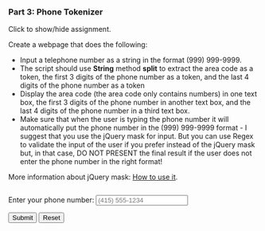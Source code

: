 ### Part 3: Phone Tokenizer

<p id="flip">Click to show/hide assignment.</p>
<div id="panel">

Create a webpage that does the following:

- Input a telephone number as a string in the format (999) 999-9999.
- The script should use **String** method **split** to extract the area code as a token, the first 3 digits of the phone number as a token, and the last 4 digits of the phone number as a token
- Display the area code (the area code only contains numbers) in one text box, the first 3 digits of the phone number in another text box, and the last 4 digits of the phone number in a third text box.
- Make sure that when the user is typing the phone number it will automatically put the phone number in the (999) 999-9999 format - I suggest that you use the jQuery mask for input. But you can use Regex to validate the input of the user if you prefer instead of the jQuery mask but, in that case, DO NOT PRESENT the final result if the user does not enter the phone number in the right format! 

More information about jQuery mask: [How to use it](https://dobsondev.com/2017/04/14/using-jquery-mask-to-mask-form-input/).

</div>

<div class="row">
<div class="one-half column">
 <form name="myform">

<label for="phone">Enter your phone number:</label>
<input type="tel" id="phone" name="phone" pattern="\([0-9]{3}\) [0-9]{3}-[0-9]{4}" placeholder="(415) 555-1234">

<input type="button" class="button-primary" onclick="process()" value="Submit">
<input type="reset" value="Reset" id="reset">
</form>


</div>
<div class="one-half column">
<div id="results"></div>
</div>

<script>
const process= () => {
  let 
    myPhone = document.forms["myform"].elements["phone"].value,
    regexPhone = /^\((?<areacode>[0-9]{3})\) (?<prefix>[0-9]{3})-(?<exchange>[0-9]{4})$/,
    match = regexPhone.exec(myPhone);
  match == null
  ? displayResults("Woah! You have entered invalid input. <br> Please enter a phone number in the format (415) 555-1234.")
  : displayResults(`<span style = 'border-bottom: 1px solid orchid;'>Your area code is: ${match.groups.areacode}.</span><br><span style = 'border-bottom: 1px solid orchid;'>Your prefix is: ${match.groups.prefix},</span><br><span style = 'border-bottom: 1px solid orchid;'>and your exchange is: ${match.groups.exchange}.</span>`);
}

const displayResults = (results = "") => {
    document.getElementById("results").innerHTML = results; 
}

// Number formatting adapted from: https://stackoverflow.com/questions/30058927/format-a-phone-number-as-a-user-types-using-pure-javascript

const phoneFormat = input => {
  input = input.replace(/\D/g,'');
  input = input.substring(0,10);
  var size = input.length;
  size == 0 
  ? input = input
  : size < 4 
    ? input = `(${input}`
    : size < 7
      ? input = `(${input.substring(0,3)}) ${input.substring(3,6)}`
      : input = `(${input.substring(0,3)}) ${input.substring(3,6)}-${input.substring(6,10)}`;
  return input; 
  }

document.getElementById('phone').addEventListener('keyup',function(evt){
  var phoneNumber = document.getElementById('phone');
  var charCode = (evt.which) ? evt.which : evt.keyCode;
  phoneNumber.value = phoneFormat(phoneNumber.value);
});

document.getElementById('reset').addEventListener('click',function(){
    displayResults();
});
</script>

